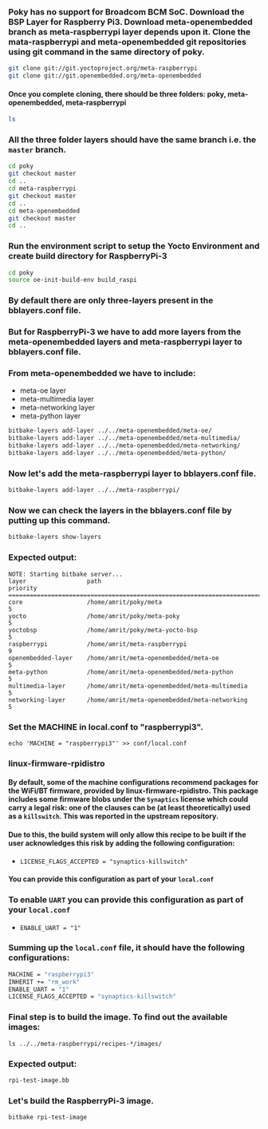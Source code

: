 ### Poky has no support for Broadcom BCM SoC. Download the BSP Layer for Raspberry Pi3. Download meta-openembedded branch as meta-raspberrypi layer depends upon it. Clone the mata-raspberrypi and meta-openembedded git repositories using git command in the same directory of poky.
```bash
git clone git://git.yoctoproject.org/meta-raspberrypi
git clone git://git.openembedded.org/meta-openembedded
```
#### Once you complete cloning, there should be three folders: poky, meta-openembedded, meta-raspberrypi
```bash
ls
```

### All the three folder layers should have the same branch i.e. the ```master``` branch.
```bash
cd poky
git checkout master
cd ..
cd meta-raspberrypi
git checkout master
cd ..
cd meta-openembedded
git checkout master
cd ..
```

### Run the environment script to setup the Yocto Environment and create build directory for RaspberryPi-3
```bash
cd poky
source oe-init-build-env build_raspi
```
### By default there are only three-layers present in the bblayers.conf file. 
### But for RaspberryPi-3 we have to add more layers from the meta-openembedded layers and meta-raspberrypi layer to bblayers.conf file.
### From meta-openembedded we have to include: 
* meta-oe layer
* meta-multimedia layer
* meta-networking layer
* meta-python layer
```bash
bitbake-layers add-layer ../../meta-openembedded/meta-oe/
bitbake-layers add-layer ../../meta-openembedded/meta-multimedia/
bitbake-layers add-layer ../../meta-openembedded/meta-networking/
bitbake-layers add-layer ../../meta-openembedded/meta-python/
```
### Now let's add the meta-raspberrypi layer to bblayers.conf file.
```bash
bitbake-layers add-layer ../../meta-raspberrypi/
```
### Now we can check the layers in the bblayers.conf file by putting up this command.
```bash
bitbake-layers show-layers
```
### Expected output:
```
NOTE: Starting bitbake server...
layer                 path                                                                    priority
========================================================================================================
core                  /home/amrit/poky/meta                                                   5
yocto                 /home/amrit/poky/meta-poky                                              5
yoctobsp              /home/amrit/poky/meta-yocto-bsp                                         5
raspberrypi           /home/amrit/meta-raspberrypi                                            9
openembedded-layer    /home/amrit/meta-openembedded/meta-oe                                   5
meta-python           /home/amrit/meta-openembedded/meta-python                               5
multimedia-layer      /home/amrit/meta-openembedded/meta-multimedia                           5
networking-layer      /home/amrit/meta-openembedded/meta-networking                           5
```
### Set the MACHINE in local.conf to "raspberrypi3".
```
echo 'MACHINE = "raspberrypi3"' >> conf/local.conf
```
### linux-firmware-rpidistro
#### By default, some of the machine configurations recommend packages for the WiFi/BT firmware, provided by linux-firmware-rpidistro. This package includes some firmware blobs under the ```Synaptics``` license which could carry a legal risk: one of the clauses can be (at least theoretically) used as a ```killswitch```. This was reported in the upstream repository.
#### Due to this, the build system will only allow this recipe to be built if the user acknowledges this risk by adding the following configuration:
* ```LICENSE_FLAGS_ACCEPTED = "synaptics-killswitch"```
#### You can provide this configuration as part of your ```local.conf```
### To enable ```UART``` you can provide this configuration as part of your ```local.conf```
* ```ENABLE_UART = "1"```
### Summing up the ```local.conf``` file, it should have the following configurations:
```bash
MACHINE = "raspberrypi3"
INHERIT += "rm_work"
ENABLE_UART = "1"
LICENSE_FLAGS_ACCEPTED = "synaptics-killswitch"
```
### Final step is to build the image. To find out the available images:
```
ls ../../meta-raspberrypi/recipes-*/images/
```
### Expected output:
```bash
rpi-test-image.bb
```
### Let's build the RaspberryPi-3 image.
```bash
bitbake rpi-test-image
```
